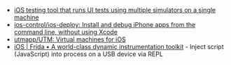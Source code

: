- [iOS testing tool that runs UI tests using multiple simulators on a single machine](https://github.com/linkedin/bluepill)
- [ios-control/ios-deploy: Install and debug iPhone apps from the command line, without using Xcode](https://github.com/ios-control/ios-deploy)
- [utmapp/UTM: Virtual machines for iOS](https://github.com/utmapp/UTM)
- [iOS | Frida • A world-class dynamic instrumentation toolkit](https://frida.re/docs/examples/ios/) - Inject script (JavaScript) into process on a USB device via REPL
